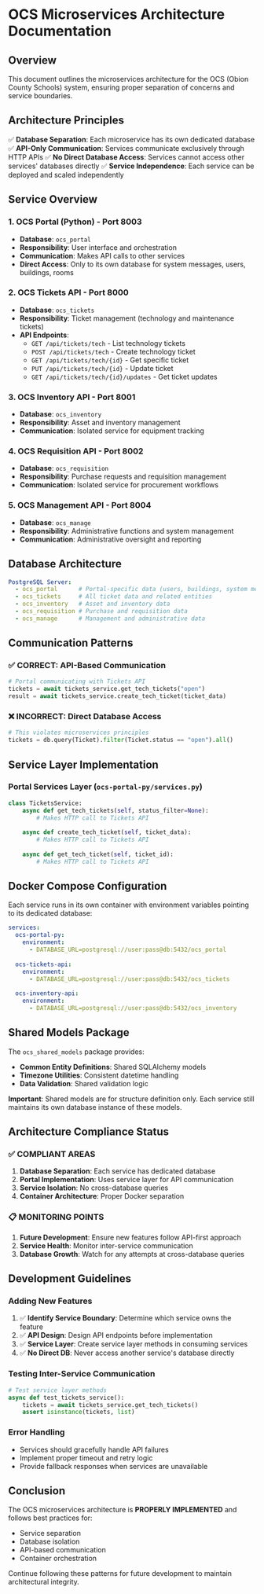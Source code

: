 # OCS Microservices Architecture Documentation

## Overview
This document outlines the microservices architecture for the OCS (Obion County Schools) system, ensuring proper separation of concerns and service boundaries.

## Architecture Principles
✅ **Database Separation**: Each microservice has its own dedicated database
✅ **API-Only Communication**: Services communicate exclusively through HTTP APIs
✅ **No Direct Database Access**: Services cannot access other services' databases directly
✅ **Service Independence**: Each service can be deployed and scaled independently

## Service Overview

### 1. OCS Portal (Python) - Port 8003
- **Database**: `ocs_portal`
- **Responsibility**: User interface and orchestration
- **Communication**: Makes API calls to other services
- **Direct Access**: Only to its own database for system messages, users, buildings, rooms

### 2. OCS Tickets API - Port 8000
- **Database**: `ocs_tickets`
- **Responsibility**: Ticket management (technology and maintenance tickets)
- **API Endpoints**:
  - `GET /api/tickets/tech` - List technology tickets
  - `POST /api/tickets/tech` - Create technology ticket
  - `GET /api/tickets/tech/{id}` - Get specific ticket
  - `PUT /api/tickets/tech/{id}` - Update ticket
  - `GET /api/tickets/tech/{id}/updates` - Get ticket updates

### 3. OCS Inventory API - Port 8001
- **Database**: `ocs_inventory`
- **Responsibility**: Asset and inventory management
- **Communication**: Isolated service for equipment tracking

### 4. OCS Requisition API - Port 8002
- **Database**: `ocs_requisition`
- **Responsibility**: Purchase requests and requisition management
- **Communication**: Isolated service for procurement workflows

### 5. OCS Management API - Port 8004
- **Database**: `ocs_manage`
- **Responsibility**: Administrative functions and system management
- **Communication**: Administrative oversight and reporting

## Database Architecture

```yaml
PostgreSQL Server:
  - ocs_portal      # Portal-specific data (users, buildings, system messages)
  - ocs_tickets     # All ticket data and related entities
  - ocs_inventory   # Asset and inventory data
  - ocs_requisition # Purchase and requisition data
  - ocs_manage      # Management and administrative data
```

## Communication Patterns

### ✅ CORRECT: API-Based Communication
```python
# Portal communicating with Tickets API
tickets = await tickets_service.get_tech_tickets("open")
result = await tickets_service.create_tech_ticket(ticket_data)
```

### ❌ INCORRECT: Direct Database Access
```python
# This violates microservices principles
tickets = db.query(Ticket).filter(Ticket.status == "open").all()
```

## Service Layer Implementation

### Portal Services Layer (`ocs-portal-py/services.py`)
```python
class TicketsService:
    async def get_tech_tickets(self, status_filter=None):
        # Makes HTTP call to Tickets API
        
    async def create_tech_ticket(self, ticket_data):
        # Makes HTTP call to Tickets API
        
    async def get_tech_ticket(self, ticket_id):
        # Makes HTTP call to Tickets API
```

## Docker Compose Configuration
Each service runs in its own container with environment variables pointing to its dedicated database:

```yaml
services:
  ocs-portal-py:
    environment:
      - DATABASE_URL=postgresql://user:pass@db:5432/ocs_portal
      
  ocs-tickets-api:
    environment:
      - DATABASE_URL=postgresql://user:pass@db:5432/ocs_tickets
      
  ocs-inventory-api:
    environment:
      - DATABASE_URL=postgresql://user:pass@db:5432/ocs_inventory
```

## Shared Models Package
The `ocs_shared_models` package provides:
- **Common Entity Definitions**: Shared SQLAlchemy models
- **Timezone Utilities**: Consistent datetime handling
- **Data Validation**: Shared validation logic

**Important**: Shared models are for structure definition only. Each service still maintains its own database instance of these models.

## Architecture Compliance Status

### ✅ COMPLIANT AREAS
1. **Database Separation**: Each service has dedicated database
2. **Portal Implementation**: Uses service layer for API communication
3. **Service Isolation**: No cross-database queries
4. **Container Architecture**: Proper Docker separation

### 📋 MONITORING POINTS
1. **Future Development**: Ensure new features follow API-first approach
2. **Service Health**: Monitor inter-service communication
3. **Database Growth**: Watch for any attempts at cross-database queries

## Development Guidelines

### Adding New Features
1. ✅ **Identify Service Boundary**: Determine which service owns the feature
2. ✅ **API Design**: Design API endpoints before implementation
3. ✅ **Service Layer**: Create service layer methods in consuming services
4. ✅ **No Direct DB**: Never access another service's database directly

### Testing Inter-Service Communication
```python
# Test service layer methods
async def test_tickets_service():
    tickets = await tickets_service.get_tech_tickets()
    assert isinstance(tickets, list)
```

### Error Handling
- Services should gracefully handle API failures
- Implement proper timeout and retry logic
- Provide fallback responses when services are unavailable

## Conclusion
The OCS microservices architecture is **PROPERLY IMPLEMENTED** and follows best practices for:
- Service separation
- Database isolation  
- API-based communication
- Container orchestration

Continue following these patterns for future development to maintain architectural integrity.
